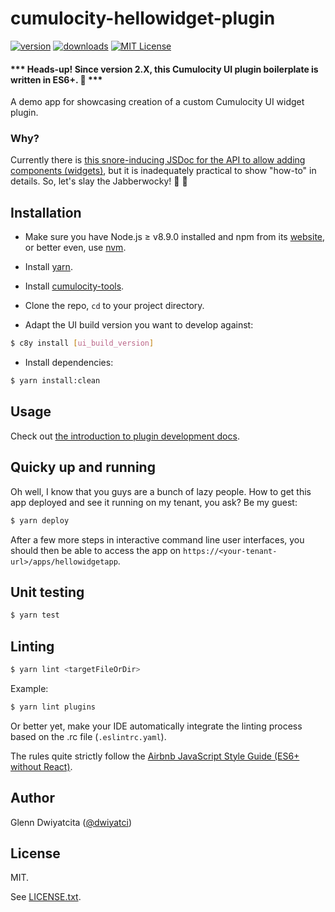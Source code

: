 # cumulocity-hellowidget-plugin

[![version](https://img.shields.io/npm/v/cumulocity-hellowidget-plugin.svg)](https://www.npmjs.com/package/cumulocity-hellowidget-plugin)
[![downloads](https://img.shields.io/npm/dt/cumulocity-hellowidget-plugin.svg)](http://npm-stat.com/charts.html?package=cumulocity-hellowidget-plugin)
[![MIT License](https://img.shields.io/github/license/mashape/apistatus.svg)](https://raw.githubusercontent.com/dwiyatci/cumulocity-hellowidget-plugin/master/LICENSE.txt)

#### *** Heads-up! Since version 2.X, this Cumulocity UI plugin boilerplate is written in ES6+. 🎉 ***

A demo app for showcasing creation of a custom Cumulocity UI widget plugin.

### Why?
Currently there is [this snore-inducing JSDoc for the API to allow adding components (widgets)](http://resources.cumulocity.com/documentation/jssdk/latest/#/api/c8y.ui.provider:c8yComponentsProvider), but it is inadequately practical to show "how-to" in details. So, let's slay the Jabberwocky! :hocho: :dragon_face:

## Installation
* Make sure you have Node.js ≥ v8.9.0 installed and npm from its [website](https://nodejs.org), or better even, use [nvm](https://github.com/creationix/nvm).

- Install [yarn](https://yarnpkg.com/en/docs/install).

- Install [cumulocity-tools](https://www.npmjs.com/package/cumulocity-tools).

- Clone the repo, `cd` to your project directory.

- Adapt the UI build version you want to develop against:
```bash
$ c8y install [ui_build_version]
```

- Install dependencies:
```bash
$ yarn install:clean
```

## Usage
Check out [the introduction to plugin development docs](http://cumulocity.com/guides/web/introduction/).

## Quicky up and running
Oh well, I know that you guys are a bunch of lazy people. How to get this app deployed and see it running on my tenant, you ask? Be my guest:

```bash
$ yarn deploy
```

After a few more steps in interactive command line user interfaces, you should then be able to access the app on `https://<your-tenant-url>/apps/hellowidgetapp`.

## Unit testing
```bash
$ yarn test
```

## Linting
```bash
$ yarn lint <targetFileOrDir>
```

Example:
```bash
$ yarn lint plugins
```

Or better yet, make your IDE automatically integrate the linting process based on the .rc file (`.eslintrc.yaml`).

The rules quite strictly follow the [Airbnb JavaScript Style Guide (ES6+ without React)](https://github.com/airbnb/javascript).

## Author
Glenn Dwiyatcita ([@dwiyatci](http://tiny.cc/dwiyatci))

## License
MIT.

See [LICENSE.txt](LICENSE.txt).
